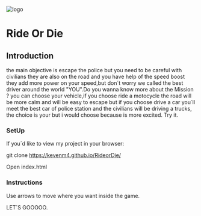 ![logo](.)
# Ride Or Die

## Introduction

the main objective is escape the police but you need to be careful with civilians they are also on the road and you have help of the speed boost they add more power on your speed,but don´t worry we called the best driver around the world "YOU".Do you wanna know more about the Mission ? you can choose your vehicle,if you choose ride a motocycle the road will be more calm and will be easy to escape but if you choose drive a car you´ll meet the best car of police station and the civilians will be driving a trucks, the choice is your but i would choose because is more excited. Try it.

### SetUp

If you´d like to view my project in your browser:

git clone https://kevenm4.github.io/RideorDie/

Open index.html

### Instructions 

Use arrows to move where you want inside the game.

LET´S GOOOOO.

